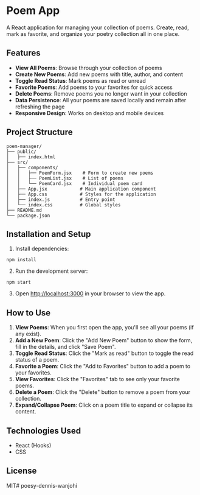 # Poem App

A React application for managing your collection of poems. Create, read, mark as favorite, and organize your poetry collection all in one place.


## Features

- **View All Poems**: Browse through your collection of poems
- **Create New Poems**: Add new poems with title, author, and content
- **Toggle Read Status**: Mark poems as read or unread
- **Favorite Poems**: Add poems to your favorites for quick access
- **Delete Poems**: Remove poems you no longer want in your collection
- **Data Persistence**: All your poems are saved locally and remain after refreshing the page
- **Responsive Design**: Works on desktop and mobile devices

## Project Structure

```
poem-manager/
├── public/
│   ├── index.html
├── src/
│   ├── components/
│   │   ├── PoemForm.jsx    # Form to create new poems
│   │   ├── PoemList.jsx    # List of poems
│   │   └── PoemCard.jsx    # Individual poem card
│   ├── App.jsx            # Main application component
│   ├── App.css            # Styles for the application
│   ├── index.js           # Entry point
│   └── index.css          # Global styles
├── README.md
└── package.json
```

## Installation and Setup

1. Install dependencies:
```
npm install
```

2. Run the development server:
```
npm start
```

3. Open [http://localhost:3000](http://localhost:3000) in your browser to view the app.

## How to Use

1. **View Poems**: When you first open the app, you'll see all your poems (if any exist).
2. **Add a New Poem**: Click the "Add New Poem" button to show the form, fill in the details, and click "Save Poem".
3. **Toggle Read Status**: Click the "Mark as read" button to toggle the read status of a poem.
4. **Favorite a Poem**: Click the "Add to Favorites" button to add a poem to your favorites.
5. **View Favorites**: Click the "Favorites" tab to see only your favorite poems.
6. **Delete a Poem**: Click the "Delete" button to remove a poem from your collection.
7. **Expand/Collapse Poem**: Click on a poem title to expand or collapse its content.

## Technologies Used

- React (Hooks)
- CSS

## License

MIT# poesy-dennis-wanjohi
